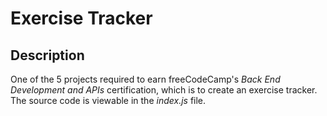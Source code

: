 # Exercise Tracker

## Description

One of the 5 projects required to earn freeCodeCamp's *Back End Development and APIs* certification, which is to create an exercise tracker. The source code is viewable in the *index.js* file.
